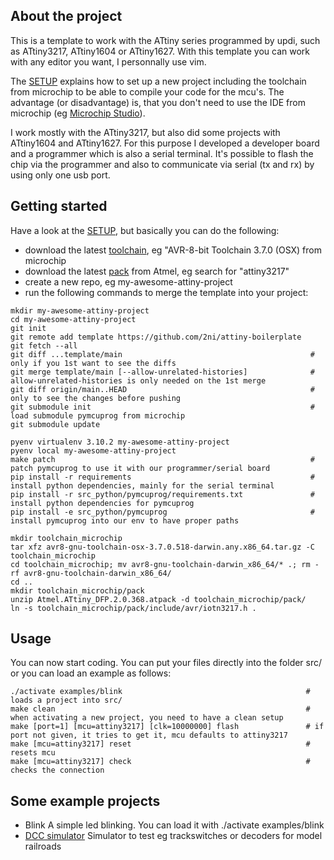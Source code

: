 ## About the project
This is a template to work with the ATtiny series programmed by updi, such as ATtiny3217, ATtiny1604 or ATtiny1627. With this template you can work with any editor you want, I personnally use vim.

The [SETUP](SETUP.md) explains how to set up a new project including the toolchain from microchip to be able to compile your code for the mcu's. The advantage (or disadvantage) is, that you don't need to use the IDE from microchip (eg [Microchip Studio](https://www.microchip.com/en-us/tools-resources/develop/microchip-studio)).

I work mostly with the ATtiny3217, but also did some projects with ATtiny1604 and ATtiny1627. For this purpose I developed a developer board and a programmer which is also a serial terminal. It's possible to flash the chip via the programmer and also to communicate via serial (tx and rx) by using only one usb port.

## Getting started
Have a look at the [SETUP](SETUP.md), but basically you can do the following:
- download the latest [toolchain](https://www.microchip.com/mplab/avr-support/avr-and-arm-toolchains-c-compilers), eg "AVR-8-bit Toolchain 3.7.0 (OSX) from microchip
- download the latest [pack](http://packs.download.atmel.com/) from Atmel, eg search for "attiny3217"
- create a new repo, eg my-awesome-attiny-project
- run the following commands to merge the template into your project:
```
mkdir my-awesome-attiny-project
cd my-awesome-attiny-project
git init
git remote add template https://github.com/2ni/attiny-boilerplate
git fetch --all
git diff ...template/main                                          # only if you 1st want to see the diffs
git merge template/main [--allow-unrelated-histories]              # allow-unrelated-histories is only needed on the 1st merge
git diff origin/main..HEAD                                         # only to see the changes before pushing
git submodule init                                                 # load submodule pymcuprog from microchip
git submodule update

pyenv virtualenv 3.10.2 my-awesome-attiny-project
pyenv local my-awesome-attiny-project
make patch                                                         # patch pymcuprog to use it with our programmer/serial board
pip install -r requirements                                        # install python dependencies, mainly for the serial terminal
pip install -r src_python/pymcuprog/requirements.txt               # install python dependencies for pymcuprog
pip install -e src_python/pymcuprog                                # install pymcuprog into our env to have proper paths

mkdir toolchain_microchip
tar xfz avr8-gnu-toolchain-osx-3.7.0.518-darwin.any.x86_64.tar.gz -C toolchain_microchip
cd toolchain_microchip; mv avr8-gnu-toolchain-darwin_x86_64/* .; rm -rf avr8-gnu-toolchain-darwin_x86_64/
cd ..
mkdir toolchain_microchip/pack
unzip Atmel.ATtiny_DFP.2.0.368.atpack -d toolchain_microchip/pack/
ln -s toolchain_microchip/pack/include/avr/iotn3217.h .
```

## Usage
You can now start coding. You can put your files directly into the folder src/ or you can load an example as follows:
```
./activate examples/blink                                         # loads a project into src/
make clean                                                        # when activating a new project, you need to have a clean setup
make [port=1] [mcu=attiny3217] [clk=10000000] flash               # if port not given, it tries to get it, mcu defaults to attiny3217
make [mcu=attiny3217] reset                                       # resets mcu
make [mcu=attiny3217] check                                       # checks the connection
```

## Some example projects
- Blink
A simple led blinking. You can load it with ./activate examples/blink
- [DCC simulator]()
Simulator to test eg trackswitches or decoders for model railroads
